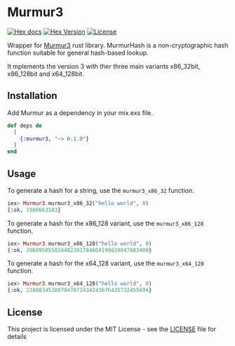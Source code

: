 # Murmur3
[![Hex docs](http://img.shields.io/badge/hex.pm-docs-green.svg?style=flat)](https://hexdocs.pm/murmur3)
[![Hex Version](http://img.shields.io/hexpm/v/murmur3.svg?style=flat)](https://hex.pm/packages/murmur3)
[![License](http://img.shields.io/hexpm/l/murmur3.svg?style=flat)](https://github.com/3zcurdia/murmur3/blob/master/LICENSE)

Wrapper for [Murmur3](https://crates.io/crates/murmur3) rust library. MurmurHash is a non-cryptographic hash function suitable for general hash-based lookup.

It mplements the version 3 with ther three main variants x86_32bit, x86_128bit and x64_128bit.

## Installation

Add Murmur as a dependency in your mix.exs file.

```elixir
def deps do
  [
    {:murmur3, "~> 0.1.0"}
  ]
end
```

## Usage

To generate a hash for a string, use the `murmur3_x86_32` function.

```elixir
iex> Murmur3.murmur3_x86_32("hello world", 0)
{:ok, 1586663183}
```
To generate a hash for the x86_128 variant, use the `murmur3_x86_128` function.

```elixir
iex> Murmur3.murmur3_x86_128("hello world", 0)
{:ok, 206095855024402301784664199839047883400}
```
To generate a hash for the x64_128 variant, use the `murmur3_x64_128` function.

```elixir
iex> Murmur3.murmur3_x64_128("hello world", 0)
{:ok, 228083453807047072434243676435732455694}
```

## License

This project is licensed under the MIT License - see the [LICENSE](LICENSE.md) file for details
